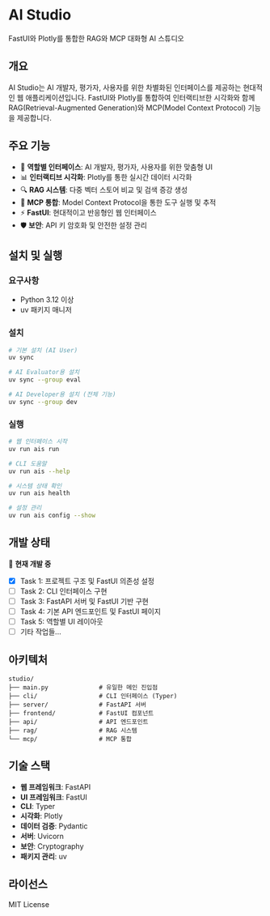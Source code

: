 # AI Studio

FastUI와 Plotly를 통합한 RAG와 MCP 대화형 AI 스튜디오

## 개요

AI Studio는 AI 개발자, 평가자, 사용자를 위한 차별화된 인터페이스를 제공하는 현대적인 웹 애플리케이션입니다. FastUI와 Plotly를 통합하여 인터랙티브한 시각화와 함께 RAG(Retrieval-Augmented Generation)와 MCP(Model Context Protocol) 기능을 제공합니다.

## 주요 기능

- 🎯 **역할별 인터페이스**: AI 개발자, 평가자, 사용자를 위한 맞춤형 UI
- 📊 **인터랙티브 시각화**: Plotly를 통한 실시간 데이터 시각화
- 🔍 **RAG 시스템**: 다중 벡터 스토어 비교 및 검색 증강 생성
- 🔗 **MCP 통합**: Model Context Protocol을 통한 도구 실행 및 추적
- ⚡ **FastUI**: 현대적이고 반응형인 웹 인터페이스
- 🛡️ **보안**: API 키 암호화 및 안전한 설정 관리

## 설치 및 실행

### 요구사항

- Python 3.12 이상
- uv 패키지 매니저

### 설치

```bash
# 기본 설치 (AI User)
uv sync

# AI Evaluator용 설치
uv sync --group eval

# AI Developer용 설치 (전체 기능)
uv sync --group dev
```

### 실행

```bash
# 웹 인터페이스 시작
uv run ais run

# CLI 도움말
uv run ais --help

# 시스템 상태 확인
uv run ais health

# 설정 관리
uv run ais config --show
```

## 개발 상태

🚧 **현재 개발 중**

- [x] Task 1: 프로젝트 구조 및 FastUI 의존성 설정
- [ ] Task 2: CLI 인터페이스 구현
- [ ] Task 3: FastAPI 서버 및 FastUI 기반 구현
- [ ] Task 4: 기본 API 엔드포인트 및 FastUI 페이지
- [ ] Task 5: 역할별 UI 레이아웃
- [ ] 기타 작업들...

## 아키텍처

```
studio/
├── main.py              # 유일한 메인 진입점
├── cli/                 # CLI 인터페이스 (Typer)
├── server/              # FastAPI 서버
├── frontend/            # FastUI 컴포넌트
├── api/                 # API 엔드포인트
├── rag/                 # RAG 시스템
└── mcp/                 # MCP 통합
```

## 기술 스택

- **웹 프레임워크**: FastAPI
- **UI 프레임워크**: FastUI
- **CLI**: Typer
- **시각화**: Plotly
- **데이터 검증**: Pydantic
- **서버**: Uvicorn
- **보안**: Cryptography
- **패키지 관리**: uv

## 라이선스

MIT License